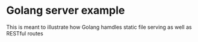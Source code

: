 # Golang server example

This is meant to illustrate how Golang hamdles static file serving
as well as RESTful routes
